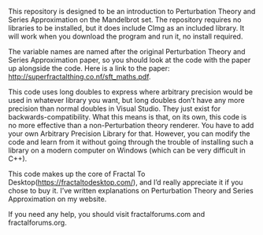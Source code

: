 This repository is designed to be an introduction to Perturbation Theory and Series Approximation on the Mandelbrot set. The repository requires no libraries to be installed, but it does include CImg as an included library. It will work when you download the program and run it, no install required. 

The variable names are named after the original Perturbation Theory and Series Approximation paper, so you should look at the code with the paper up alongside the code.  Here is a link to the paper: http://superfractalthing.co.nf/sft_maths.pdf. 

This code uses long doubles to express where arbitrary precision would be used in whatever library you want, but long doubles don’t have any more precision than normal doubles in Visual Studio. They just exist for backwards-compatibility. What this means is that, on its own, this code is no more effective than a non-Perturbation theory renderer. You have to add your own Arbitrary Precision Library for that. However, you can modify the code and learn from it without going through the trouble of installing such a library on a modern computer on Windows (which can be very difficult in C++). 

This code makes up the core of Fractal To Desktop(https://fractaltodesktop.com/), and I’d really appreciate it if you chose to buy it. I’ve written explanations on Perturbation Theory and Series Approximation on my website. 

If you need any help, you should visit fractalforums.com and fractalforums.org. 
